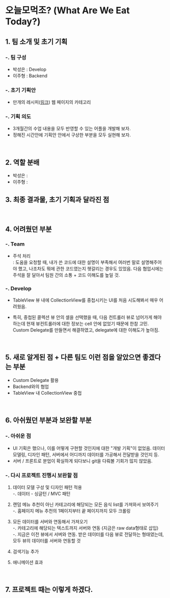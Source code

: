 # 오늘모먹조? (What Are We Eat Today?)

## 1. 팀 소개 및 초기 기획
### -. 팀 구성
- 박성은 : Develop
- 이주형 : Backend

### -. 초기 기획안
 - 만개의 레시피([링크](http://www.10000recipe.com/theme/list.html)) 웹 페이지의 카테고리
 

### -. 기획 의도
 - 3개월간의 수업 내용을 모두 반영할 수 있는 어플을 개발해 보자.
 - 정해진 시간안에 기획안 안에서 구상한 부분을 모두 실현해 보자.

<br>

## 2. 역할 분배
 - 박성은 : 
 - 이주형 :

 

## 3. 최종 결과물, 초기 기획과 달라진 점

<br>

## 4. 어려웠던 부분

### -. Team 
- 주석 처리  
 : 도움을 요청할 때, 내가 쓴 코드에 대한 설명이 부족해서 여러번 말로 설명해주어야 했고, 나조차도 뭐에 관한 코드였는지 헷갈리는 경우도 있었음. 다음 협업시에는 주석을 잘 달아서 팀원 간의 소통 + 코드 이해도를 높일 것.

### -. Develop

- TableView 뷰 내에 CollectionView를 중첩시키는 UI를 처음 시도해봐서 매우 어려웠음. 

- 특히, 중첩된 콜렉션 뷰 안의 셀을 선택했을 때, 다음 컨트롤러 뷰로 넘어가게 해야 하는데 현재 뷰컨트롤러에 대한 정보는 cell 안에 없었기 때문에 한참 고민. Custom Delegate를 만들면서 해결하였고, delegate에 대한 이해도가 높아짐.

<br>

## 5. 새로 알게된 점 + 다른 팀도 이런 점을 알았으면 좋겠다는 부분
- Custom Delegate 활용
- Backend와의 협업
- TableView 내 CollectionView 중첩


<br>
  
## 6. 아쉬웠던 부분과 보완할 부분
### -. 아쉬운 점
- UI 기획은 했으나, 이를 어떻게 구현할 것인지에 대한 "개발 기획"이 없었음. 데이터 모델링, 디자인 패턴, 서버에서 어디까지 데이터를 가공해서 전달받을 것인지 등.
- 서버 / 프론트로 분업이 확실하게 되다보니 git을 다뤄볼 기회가 많지 않았음.

### -. 다시 프로젝트 진행시 보완할 점

1. 데이터 모델 구성 및 디자인 패턴 적용  
    -. 데이터 - 싱글턴 / MVC 패턴

2. 랜덤 메뉴 추천이 아닌 카테고리에 해당되는 모든 음식 list를 가져와서 보여주기  
    -. 홈페이지 메뉴 추천의 1페이지부터 끝 페이지까지 모두 크롤링

3. 모든 데이터를 서버와 연동해서 가져오기  
    -. 카테고리에 해당되는 텍스트까지 서버와 연동 (지금은 raw data형태로 삽입)  
    -. 지금은 이전 뷰에서 서버와 연동. 받은 데이터를 다음 뷰로 전달하는 형태였는데, 모두 뷰의 데이터를 서버와 연동할 것

4. 검색기능 추가
5. 애니메이션 효과
 
<br>

## 7. 프로젝트 때는 이렇게 하겠다.
 
 
 
 
 
 
 
 
 
 
 
 